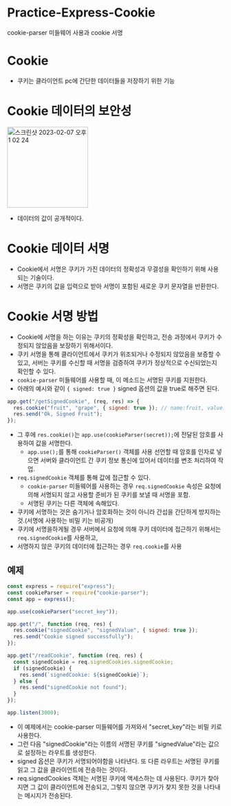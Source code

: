 # Practice-Express-Cookie

cookie-parser 미들웨어 사용과 cookie 서명

# Cookie

- 쿠키는 클라이언트 pc에 간단한 데이터들을 저장하기 위한 기능

# Cookie 데이터의 보안성

<img width="188" alt="스크린샷 2023-02-07 오후 1 02 24" src="https://user-images.githubusercontent.com/103430498/217145475-bc911cce-c6a1-4f82-ae52-28134a8759f8.png">

- 데이터의 값이 공개적이다.

# Cookie 데이터 서명

- Cookie에서 서명은 쿠키가 가진 데이터의 정확성과 무결성을 확인하기 위해 사용되는 기술이다.
- 서명은 쿠키의 값을 입력으로 받아 서명이 포함된 새로운 쿠키 문자열을 반환한다.

# Cookie 서명 방법

- Cookie에 서명을 하는 이유는 쿠키의 정확성을 확인하고, 전송 과정에서 쿠키가 수정되지 않았음을 보장하기 위해서이다.
- 쿠키 서명을 통해 클라이언트에서 쿠키가 위조되거나 수정되지 않았음을 보증할 수 있고, 서버는 쿠키를 수신할 때 서명을 검증하여 쿠키가 정상적으로 수신되었는지 확인할 수 있다.
- `cookie-parser` 미들웨어를 사용할 때, 이 메소드는 서명된 쿠키를 지원한다.
- 아래의 예시와 같이 `{ signed: true }` signed 옵션의 값을 true로 해주면 된다.

```javascript
app.get("/getSignedCookie", (req, res) => {
  res.cookie("fruit", "grape", { signed: true }); // name:fruit, value:s%3Agrape.G6gOmq3cbdzJA9GHDza6JxhtRTpLIukSwK2NEk%2BRz7w
  res.send("Ok, Signed Fruit");
});
```

- 그 후에 `res.cookie()`는 `app.use(cookieParser(secret));`에 전달된 암호를 사용하여 값을 서명한다.
  - `app.use();`를 통해 `cookieParser()` 객체를 사용 선언할 때 암호를 인자로 넣으면 서버와 클라이언트 간 쿠키 정보 통신에 있어서 데이터를 변조 처리하여 작업.
- `req.signedCookie` 객체를 통해 값에 접근할 수 있다.
  - `cookie-parser` 미들웨어를 사용하는 경우 `req.signedCookie` 속성은 요청에 의해 서명되지 않고 사용할 준비가 된 쿠키를 보낼 때 서명을 포함.
  - 서명된 쿠키는 다른 객체에 속해있다.
- 쿠키에 서명하는 것은 숨기거나 암호화하는 것이 아니라 간섭을 간단하게 방지하는것.(서명에 사용하는 비밀 키는 비공개)
- 쿠키에 서명을하게될 경우 서버에서 요청에 의해 쿠키 데이터에 접근하기 위해서는 `req.signedCookie`를 사용하고,
- 서명하지 않은 쿠키의 데이터에 접근하는 경우 `req.cookie`를 사용

## 예제

```javascript
const express = require("express");
const cookieParser = require("cookie-parser");
const app = express();

app.use(cookieParser("secret_key"));

app.get("/", function (req, res) {
  res.cookie("signedCookie", "signedValue", { signed: true });
  res.send("Cookie signed successfully");
});

app.get("/readCookie", function (req, res) {
  const signedCookie = req.signedCookies.signedCookie;
  if (signedCookie) {
    res.send(`signedCookie: ${signedCookie}`);
  } else {
    res.send("signedCookie not found");
  }
});

app.listen(3000);
```

- 이 예제에서는 cookie-parser 미들웨어를 가져와서 "secret_key"라는 비밀 키로 사용한다.
- 그런 다음 "signedCookie"라는 이름의 서명된 쿠키를 "signedValue"라는 값으로 설정하는 라우트를 생성한다.
- signed 옵션은 쿠키가 서명되어야함을 나타낸다. 또 다른 라우트는 서명된 쿠키를 읽고 그 값을 클라이언트에 전송하는 것이다.
- req.signedCookies 객체는 서명된 쿠키에 액세스하는 데 사용된다. 쿠키가 찾아지면 그 값이 클라이언트에 전송되고, 그렇지 않으면 쿠키가 찾지 못한 것을 나타내는 메시지가 전송된다.
